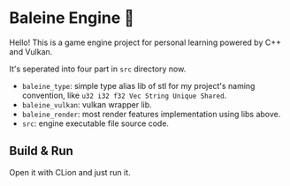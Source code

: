 ﻿# Baleine Engine 🐋

Hello! This is a game engine project for personal learning powered by C++ and Vulkan.

It's seperated into four part in `src` directory now.

- `baleine_type`: simple type alias lib of stl for my project's naming convention, like `u32 i32 f32 Vec String Unique Shared`.
- `baleine_vulkan`: vulkan wrapper lib.
- `baleine_render`: most render features implementation using libs above.
- `src`: engine executable file source code.

## Build & Run

Open it with CLion and just run it.

